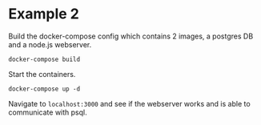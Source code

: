 # Example 2

Build the docker-compose config which contains 2 images, a postgres DB and a node.js webserver.
```
docker-compose build
```

Start the containers.
```
docker-compose up -d
```

Navigate to `localhost:3000` and see if the webserver works and is able to communicate with psql.